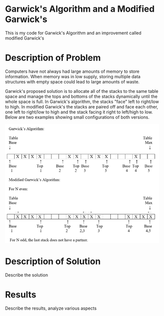 # Garwick's Algorithm and a Modified Garwick's

This is my code for Garwick's Algorithm and an improvement called modified Garwick's

# Description of Problem

Computers have not always had large amounts of memory to store information. When memory was in low supply, storing multiple data structures with empty space could lead to large amounts of waste.

Garwick's proposed solution is to allocate all of the stacks to the same table space and manage the tops and bottoms of the stacks dynamically until the whole space is full. In Garwick's algorithm, the stacks "face" left to right/low to high. In modified Garwick's the stacks are paired off and face each other, one left to right/low to high and the stack facing it right to left/high to low. Below are two examples showing small configurations of both versions.

![Image](Examples.png)

# Description of Solution

Describe the solution

# Results

Describe the results, analyze various aspects
